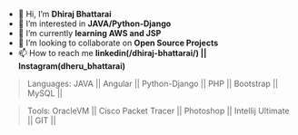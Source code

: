 - 👋 Hi, I’m **Dhiraj Bhattarai**
- 👀 I’m interested in **JAVA/Python-Django**
- 🌱 I’m currently **learning AWS and JSP**
- 💞️ I’m looking to collaborate on **Open Source Projects**
- 📫 How to reach me **linkedin(/dhiraj-bhattarai/) || Instagram(dheru_bhattarai)**

<!---
HolaDhiraj/HolaDhiraj is a ✨ special ✨ repository because its `README.md` (this file) appears on your GitHub profile.
You can click the Preview link to take a look at your changes.
--->

>Languages:
JAVA  || Angular || Python-Django || PHP  || Bootstrap  || MySQL ||

>Tools: 
OracleVM  ||  Cisco Packet Tracer  || Photoshop   || Intellij Ultimate ||  GIT   ||
   


  
